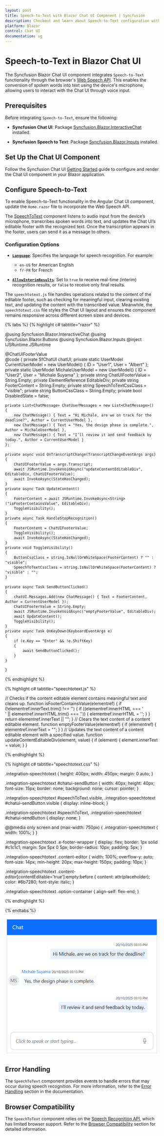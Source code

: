 ```yaml
---
layout: post
title: Speech-to-Text with Blazor Chat UI Component | Syncfusion
description: Checkout and learn about Speech-to-Text configuration with Blazor Chat UI component in Blazor Server App and Blazor WebAssembly App.
platform: Blazor
control: Chat UI
documentation: ug
---
```


# Speech-to-Text in Blazor Chat UI

The Syncfusion Blazor Chat UI component integrates `Speech-to-Text` functionality through the browser's [Web Speech API](https://developer.mozilla.org/en-US/docs/Web/API/Web_Speech_API). This enables the conversion of spoken words into text using the device's microphone, allowing users to interact with the Chat UI through voice input.

## Prerequisites

Before integrating `Speech-to-Text`, ensure the following:

* **Syncfusion Chat UI**: Package [Syncfusion.Blazor.InteractiveChat](https://www.nuget.org/packages/Syncfusion.Blazor.InteractiveChat) installed.

* **Syncfusion Speech to Text**: Package [Syncfusion.Blazor.Inputs](https://www.nuget.org/packages/Syncfusion.Blazor.Inputs) installed.

## Set Up the Chat UI Component

Follow the Syncfusion Chat UI [Getting Started](./getting-started) guide to configure and render the Chat UI component in your Blazor application.

## Configure Speech-to-Text

To enable Speech-to-Text functionality in the Angular Chat UI component, update the `Home.razor` file to incorporate the Web Speech API.

The [SpeechToText](https://blazor.syncfusion.com/documentation/speech-to-text/getting-started-web-app) component listens to audio input from the device’s microphone, transcribes spoken words into text, and updates the Chat UI’s editable footer with the recognized text. Once the transcription appears in the footer, users can send it as a message to others.

### Configuration Options

* **[`Language`](https://help.syncfusion.com/cr/blazor/Syncfusion.Blazor.Inputs.SfSpeechToText.html#Syncfusion_Blazor_Inputs_SfSpeechToText_Language)**: Specifies the language for speech recognition. For example:

    * `en-US` for American English
    * `fr-FR` for French

* **[`AllowInterimResults`](https://help.syncfusion.com/cr/blazor/Syncfusion.Blazor.Inputs.SfSpeechToText.html#Syncfusion_Blazor_Inputs_SfSpeechToText_AllowInterimResults)**: Set to `true` to receive real-time (interim) recognition results, or `false` to receive only final results.

The `speechtotext.js` file handles operations related to the content of the editable footer, such as checking for meaningful input, clearing existing text, and updating the content with the transcribed value. Meanwhile, the `speechtotext.css` file styles the Chat UI layout and ensures the component remains responsive across different screen sizes and devices.

{% tabs %}
{% highlight c# tabtitle="razor" %}

@using Syncfusion.Blazor.InteractiveChat
@using Syncfusion.Blazor.Buttons
@using Syncfusion.Blazor.Inputs
@inject IJSRuntime JSRuntime

<div class="integration-speechtotext">
    <SfChatUI @ref="chatUI" ID="chatUser" AutoScrollToBottom=true User="CurrentUserModel" Messages="ChatUserMessages">
        <FooterTemplate>
            <div class="e-footer-wrapper">
                <div id="chatui-footer" class="content-editor" contenteditable="true" placeholder="Click to speak or start typing..." @oninput="@UpdateContent" @onkeydown="@OnKeyDown" @ref="@EditableDiv">@ChatUIFooterValue</div>
                <div class="option-container">
                    <SfSpeechToText ID="speechToText" TranscriptChanging="@OnTranscriptChange" SpeechRecognitionStopped="@HandleStopRecognition"
                    CssClass="@($"e-flat {SpeechToTextCssClass}")" Disabled="@DisabledState"></SfSpeechToText>
                    <SfButton ID="chatui-sendButton" IconCss="e-assist-send e-icons" CssClass="@ButtonCssClass" @onclick="SendButtonClicked"></SfButton>
                </div>
            </div>
        </FooterTemplate>
    </SfChatUI>
</div>
@code {
    private SfChatUI chatUI;
    private static UserModel CurrentUserModel = new UserModel() { ID = "User1", User = "Albert" };
    private static UserModel MichaleUserModel = new UserModel() { ID = "User2", User = "Michale Suyama" };
    private string ChatUIFooterValue = String.Empty;
    private ElementReference EditableDiv;
    private string FooterContent = String.Empty;
    private string SpeechToTextCssClass = "visible";
    private string ButtonCssClass = String.Empty;
    private bool DisabledState = false;

    private List<ChatMessage> ChatUserMessages = new List<ChatMessage>()
    {
        new ChatMessage() { Text = "Hi Michale, are we on track for the deadline?", Author = CurrentUserModel },
        new ChatMessage() { Text = "Yes, the design phase is complete.", Author = MichaleUserModel },
        new ChatMessage() { Text = "I’ll review it and send feedback by today.", Author = CurrentUserModel }
    };

    private async void OnTranscriptChange(TranscriptChangeEventArgs args)
    {
        ChatUIFooterValue = args.Transcript;
        await JSRuntime.InvokeVoidAsync("updateContentEditableDiv", EditableDiv, ChatUIFooterValue);
        await InvokeAsync(StateHasChanged);
    }
    private async Task UpdateContent()
    {
        FooterContent = await JSRuntime.InvokeAsync<String>("isFooterContainsValue", EditableDiv);
        ToggleVisibility();
    }
    private async Task HandleStopRecognition()
    {
        FooterContent = ChatUIFooterValue;
        ToggleVisibility();
        await InvokeAsync(StateHasChanged);
    }
    private void ToggleVisibility()
    {
        ButtonCssClass = string.IsNullOrWhiteSpace(FooterContent) ? "" : "visible";
        SpeechToTextCssClass = string.IsNullOrWhiteSpace(FooterContent) ? "visible" : "";
    }

    private async Task SendButtonClicked()
    {
        chatUI.Messages.Add(new ChatMessage() { Text = FooterContent, Author = CurrentUserModel });
        ChatUIFooterValue = String.Empty;
        await JSRuntime.InvokeVoidAsync("emptyFooterValue", EditableDiv);
        await UpdateContent();
        ToggleVisibility();
    }
    private async Task OnKeyDown(KeyboardEventArgs e)
    {
        if (e.Key == "Enter" && !e.ShiftKey)
        {
            await SendButtonClicked();
        }
    }
}

{% endhighlight %}

{% highlight c# tabtitle="speechtotext.js" %}

// Checks if the content editable element contains meaningful text and cleans up.
function isFooterContainsValue(elementref) {
    if (!elementref.innerText.trim() !== '') {
        if ((elementref.innerHTML === '<br>' || elementref.innerHTML.trim() === '')) {
            elementref.innerHTML = '';
        }
    }
    return elementref.innerText || "";
}
// Clears the text content of a content editable element.
function emptyFooterValue(elementref) {
    if (elementref) {
        elementref.innerText = "";
    }
}
// Updates the text content of a content editable element with a specified value.
function updateContentEditableDiv(element, value) {
    if (element) {
        element.innerText = value;
    }
}

{% endhighlight %}

{% highlight c# tabtitle="speechtotext.css" %}

.integration-speechtotext {
  height: 400px;
  width: 450px;
  margin: 0 auto;
}

.integration-speechtotext #chatui-sendButton {
  width: 40px;
  height: 40px;
  font-size: 15px;
  border: none;
  background: none;
  cursor: pointer;
}

.integration-speechtotext #speechToText.visible,
.integration-speechtotext #chatui-sendButton.visible {
  display: inline-block;
}

.integration-speechtotext #speechToText,
.integration-speechtotext #chatui-sendButton {
  display: none;
}

@@media only screen and (max-width: 750px) {
  .integration-speechtotext {
    width: 100%;
  }
}

.integration-speechtotext .e-footer-wrapper {
  display: flex;
  border: 1px solid #c1c1c1;
  margin: 5px 5px 0 5px;
  border-radius: 10px;
  padding: 5px;
}

.integration-speechtotext .content-editor {
  width: 100%;
  overflow-y: auto;
  font-size: 14px;
  min-height: 20px;
  max-height: 150px;
  padding: 10px;
}

.integration-speechtotext .content-editor[contentEditable='true']:empty:before {
  content: attr(placeholder);
  color: #6b7280;
  font-style: italic;
}

.integration-speechtotext .option-container {
  align-self: flex-end;
}

{% endhighlight %}

{% endtabs %}

![Integrating Speech-to-Text with Chat UI](./images/chatui-stt.png)

## Error Handling

The `SpeechToText` component provides events to handle errors that may occur during speech recognition. For more information, refer to the [Error Handling](https://blazor.syncfusion.com/documentation/speech-to-text/speech-recognition#error-handling) section in the documentation.

## Browser Compatibility

The `SpeechToText` component relies on the [Speech Recognition API](https://developer.mozilla.org/en-US/docs/Web/API/SpeechRecognition), which has limited browser support. Refer to the [Browser Compatibility](https://blazor.syncfusion.com/documentation/speech-to-text/speech-recognition#browser-support) section for detailed information.